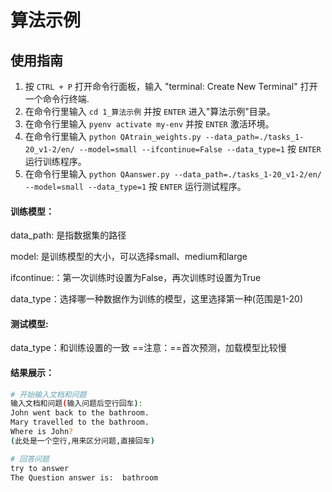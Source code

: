 # 算法示例

## 使用指南

1. 按 `CTRL + P` 打开命令行面板，输入 "terminal: Create New Terminal" 打开一个命令行终端.
2. 在命令行里输入 `cd 1_算法示例` 并按 `ENTER` 进入"算法示例"目录。
3. 在命令行里输入 `pyenv activate my-env` 并按 `ENTER` 激活环境。
3. 在命令行里输入 `python QAtrain_weights.py --data_path=./tasks_1-20_v1-2/en/ --model=small --ifcontinue=False --data_type=1` 按 `ENTER` 运行训练程序。
4. 在命令行里输入 `python QAanswer.py --data_path=./tasks_1-20_v1-2/en/ --model=small --data_type=1` 按 `ENTER` 运行测试程序。


#### 训练模型： ####

data_path: 是指数据集的路径

model:  是训练模型的大小，可以选择small、medium和large

ifcontinue:：第一次训练时设置为False，再次训练时设置为True

data_type：选择哪一种数据作为训练的模型，这里选择第一种(范围是1-20)

#### 测试模型: ####

data_type：和训练设置的一致
==注意：==首次预测，加载模型比较慢

#### 结果展示： ####

```bash
# 开始输入文档和问题
输入文档和问题(输入问题后空行回车):
John went back to the bathroom.
Mary travelled to the bathroom.
Where is John?
(此处是一个空行,用来区分问题,直接回车)

# 回答问题
try to answer
The Question answer is:  bathroom
```
